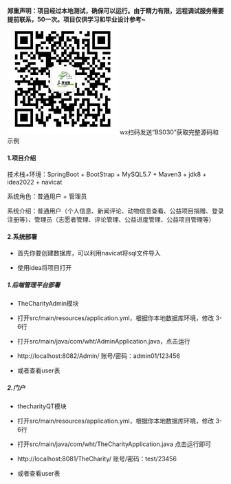 
**郑重声明：项目经过本地测试，确保可以运行。由于精力有限，远程调试服务需要提前联系，50一次。项目仅供学习和毕业设计参考~**
![输入图片说明](qrcode_for_gh_1266b4b5294a_258.jpg) wx扫码发送“BS030”获取完整源码和示例

#### 1.项目介绍

技术栈+环境：SpringBoot + BootStrap + MySQL5.7 + Maven3 + jdk8 + idea2022 + navicat

系统角色：普通用户 + 管理员

系统介绍：普通用户（个人信息、新闻评论、动物信息查看、公益项目捐赠、登录注册等）、管理员（志愿者管理、评论管理、公益进度管理、公益项目管理等）

#### 2.系统部署

- 首先你要创建数据库，可以利用navicat将sql文件导入

- 使用idea将项目打开

##### 1.后端管理平台部署

- TheCharityAdmin模块

- 打开src/main/resources/application.yml，根据你本地数据库环境，修改 3-6行

- 打开src/main/java/com/wht/AdminApplication.java，点击运行

- http://localhost:8082/Admin/   账号/密码：admin01/123456

- 或者查看user表

##### 2.门户

- thecharityQT模块

-  打开src/main/resources/application.yml，根据你本地数据库环境，修改 3-6行

- 打开src/main/java/com/wht/TheCharityApplication.java 点击运行即可

- http://localhost:8081/TheCharity/  账号/密码：test/23456

- 或者查看user表
